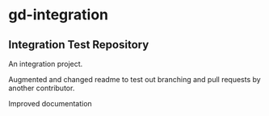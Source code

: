 # gd-integration
## Integration Test Repository
An integration project.

Augmented and changed readme to test out branching and pull requests by another contributor. 

Improved documentation


